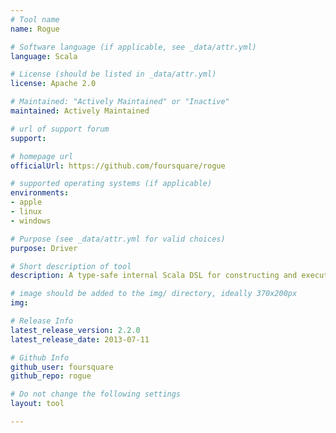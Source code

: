 ```yaml
---
# Tool name
name: Rogue

# Software language (if applicable, see _data/attr.yml)
language: Scala

# License (should be listed in _data/attr.yml)
license: Apache 2.0

# Maintained: "Actively Maintained" or "Inactive"
maintained: Actively Maintained

# url of support forum
support: 

# homepage url
officialUrl: https://github.com/foursquare/rogue

# supported operating systems (if applicable)
environments:
- apple
- linux
- windows

# Purpose (see _data/attr.yml for valid choices)
purpose: Driver

# Short description of tool
description: A type-safe internal Scala DSL for constructing and executing find and modify commands against MongoDB in the Lift web framework.

# image should be added to the img/ directory, ideally 370x200px
img: 

# Release Info
latest_release_version: 2.2.0
latest_release_date: 2013-07-11

# Github Info
github_user: foursquare
github_repo: rogue

# Do not change the following settings
layout: tool

---
```


